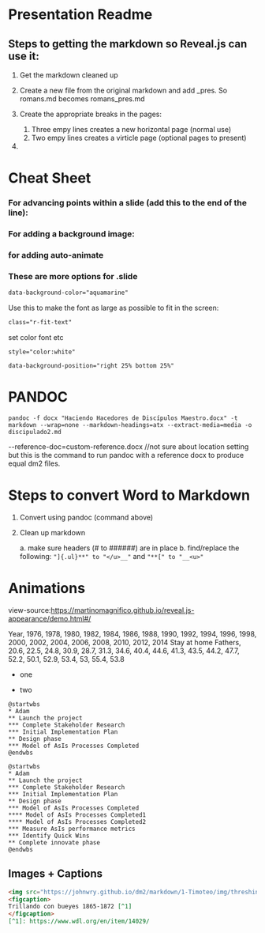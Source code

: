 # Presentation Readme

## Steps to getting the markdown so Reveal.js can use it:

1. Get the markdown cleaned up
2. Create a new file from the original markdown and add _pres. So romans.md becomes romans_pres.md
3. Create the appropriate breaks in the pages:
   1. Three empy lines creates a new horizontal page (normal use)
   2. Two empy lines creates a virticle page (optional pages to present)

2. 

# Cheat Sheet

### For advancing points within a slide (add this to the end of the line):

 <!-- .element: class="fragment" -->
<!-- .element: class="fragment" data-fragment-index="26"-->
### For adding a background image:

<!-- .slide:  data-background-image="markdown/img/mount.png"  --> 

### for adding auto-animate 

<!-- .slide: data-auto-animate="" -->

### These are more options for .slide 

```html
data-background-color="aquamarine"
```

Use this to make the font as large as possible to fit in the screen:

```html
class="r-fit-text"
```
set color font etc
```
style="color:white"
```

<!-- .slide: data-background-image="https://johnwry.github.io/dm2/markdown/Romanos/img/scroll.png" data-background-size="300px" data-background-position="left" data-background-opacity="0.5"-->

```
data-background-position="right 25% bottom 25%"
```

# PANDOC
```
pandoc -f docx "Haciendo Hacedores de Discípulos Maestro.docx" -t markdown --wrap=none --markdown-headings=atx --extract-media=media -o discipulado2.md
```

--reference-doc=custom-reference.docx //not sure about location setting but this is the command to run pandoc with a reference docx to produce equal dm2 files.

# Steps to convert Word to Markdown
1. Convert using pandoc (command above)
2. Clean up markdown

	a. make sure headers (# to ######) are in place
	b. find/replace the following:
		```
		"]{.ul}**" to "</u>__"
		```
		and 
		```
		"**[" to "__<u>"
		```

# Animations

view-source:https://martinomagnifico.github.io/reveal.js-appearance/demo.html#/

<canvas data-chart="line">
Year, 1976, 1978, 1980, 1982, 1984, 1986, 1988, 1990, 1992, 1994, 1996, 1998, 2000, 2002, 2004, 2006, 2008, 2010, 2012, 2014
Stay at home Fathers, 20.6, 22.5, 24.8, 30.9, 28.7, 31.3, 34.6, 40.4, 44.6, 41.3, 43.5, 44.2, 47.7, 52.2, 50.1, 52.9, 53.4, 53, 55.4, 53.8 
</canvas>

- one 
<!-- .element: class="animated fadeInDown slower" data-delay="120" -->
- two 
<!-- .element: class="fragment animated bounceInLeft"  -->

```plantuml
@startwbs
* Adam
** Launch the project
*** Complete Stakeholder Research
*** Initial Implementation Plan
** Design phase
*** Model of AsIs Processes Completed
@endwbs
```

```plantuml
@startwbs
* Adam
** Launch the project
*** Complete Stakeholder Research
*** Initial Implementation Plan
** Design phase
*** Model of AsIs Processes Completed
**** Model of AsIs Processes Completed1
**** Model of AsIs Processes Completed2
*** Measure AsIs performance metrics
*** Identify Quick Wins
** Complete innovate phase
@endwbs
```

## Images + Captions

```markdown
<img src="https://johnwry.github.io/dm2/markdown/1-Timoteo/img/threshing.png" width="60%">
<figcaption>
Trillando con bueyes 1865-1872 [^1]
</figcaption>
[^1]: https://www.wdl.org/en/item/14029/
```

